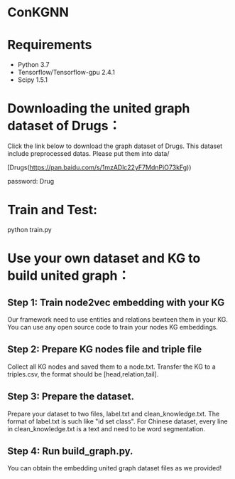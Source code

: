 # ConKGNN

# Requirements

* Python 3.7
* Tensorflow/Tensorflow-gpu 2.4.1
* Scipy 1.5.1

# Downloading the united graph dataset of Drugs：

Click the link below to download the graph dataset of Drugs. This dataset include preprocessed datas. Please put them into data/

[Drugs(https://pan.baidu.com/s/1mzADlc22yF7MdnPiO73kFg))

password: Drug

# Train and Test:

python train.py

# Use your own dataset and KG to build united graph：

## Step 1: Train node2vec embedding with your KG

Our framework need to use entities and relations bewteen them in your KG.  You can use any open source code to train your nodes KG embeddings.

## Step 2: Prepare KG nodes file and triple file

Collect all KG nodes and saved them to a node.txt. Transfer the KG to a triples.csv, the format should be [head,relation,tail].

## Step 3: Prepare the dataset.

Prepare your dataset to two files, label.txt and clean_knowledge.txt. The format of label.txt is such like "id	set	 class". For Chinese dataset, every line in clean_knowledge.txt is a text and need to be word segmentation.

## Step 4: Run build_graph.py.

You can obtain the embedding united graph dataset files as we provided!


